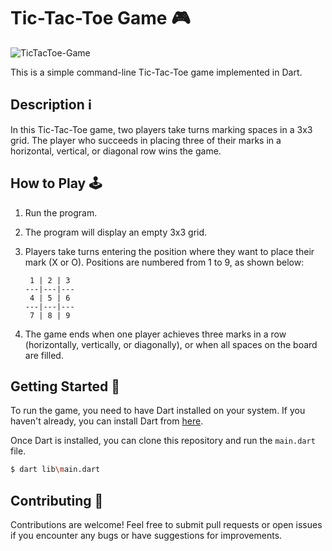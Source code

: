 # Tic-Tac-Toe Game 🎮

![TicTacToe-Game](https://github.com/mosayyyed/TicTacToe-Game/assets/113109457/7fe733a5-97e9-4c83-9d13-058f68b06062)

This is a simple command-line Tic-Tac-Toe game implemented in Dart.

## Description ℹ️

In this Tic-Tac-Toe game, two players take turns marking spaces in a 3x3 grid. The player who succeeds in placing three of their marks in a horizontal, vertical, or diagonal row wins the game.

## How to Play 🕹️

1. Run the program.
2. The program will display an empty 3x3 grid.
3. Players take turns entering the position where they want to place their mark (X or O). Positions are numbered from 1 to 9, as shown below:
   
    ```
     1 | 2 | 3 
    ---|---|---
     4 | 5 | 6 
    ---|---|---
     7 | 8 | 9 
    ```
   
4. The game ends when one player achieves three marks in a row (horizontally, vertically, or diagonally), or when all spaces on the board are filled.

## Getting Started 🚀

To run the game, you need to have Dart installed on your system. If you haven't already, you can install Dart from [here](https://dart.dev/get-dart).

Once Dart is installed, you can clone this repository and run the `main.dart` file.

```bash
$ dart lib\main.dart
```

## Contributing 🤝

Contributions are welcome! Feel free to submit pull requests or open issues if you encounter any bugs or have suggestions for improvements.
